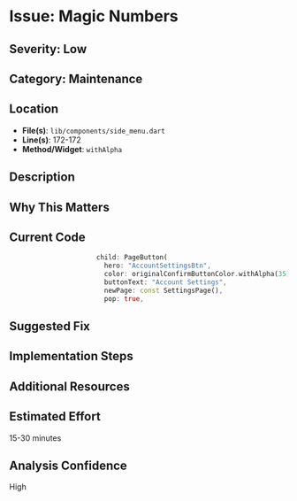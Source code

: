 # Issue: Magic Numbers

## Severity: Low

## Category: Maintenance

## Location
- **File(s)**: `lib/components/side_menu.dart`
- **Line(s)**: 172-172
- **Method/Widget**: `withAlpha`

## Description


## Why This Matters


## Current Code
```dart
                      child: PageButton(
                        hero: "AccountSettingsBtn",
                        color: originalConfirmButtonColor.withAlpha(35),
                        buttonText: "Account Settings",
                        newPage: const SettingsPage(),
                        pop: true,
```

## Suggested Fix


## Implementation Steps


## Additional Resources


## Estimated Effort
15-30 minutes

## Analysis Confidence
High
